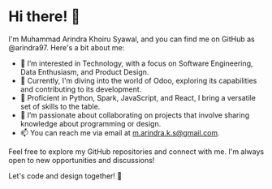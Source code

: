 # Hi there! 👋
I'm Muhammad Arindra Khoiru Syawal, and you can find me on GitHub as @arindra97. Here's a bit about me:

- 👀 I’m interested in Technology, with a focus on Software Engineering, Data Enthusiasm, and Product Design.
- 🌱 Currently, I'm diving into the world of Odoo, exploring its capabilities and contributing to its development.
- 💼 Proficient in Python, Spark, JavaScript, and React, I bring a versatile set of skills to the table.
- 💞️ I’m passionate about collaborating on projects that involve sharing knowledge about programming or design.
- 📫 You can reach me via email at m.arindra.k.s@gmail.com.

Feel free to explore my GitHub repositories and connect with me. I'm always open to new opportunities and discussions!

Let's code and design together! 🚀

<!---
arindra97/arindra97 is a ✨ special ✨ repository because its `README.md` (this file) appears on your GitHub profile.
You can click the Preview link to take a look at your changes.
--->
